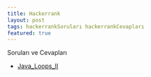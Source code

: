 ```yaml
---
title: Hackerrank
layout: post
tags: hackerrankSoruları hackerrankCevapları
featured: true
---
```


Soruları ve Cevapları

- [Java_Loops_II](https://github.com/tkeskin/Hackerrank/tree/master/Java_Loops_II)